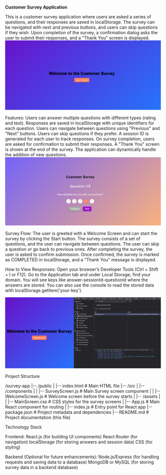 <b>Customer Survey Application</b>

This is a customer survey application where users are asked a series of questions, and their responses are saved in localStorage. The survey can be navigated with next and previous buttons, and users can skip questions if they wish. Upon completion of the survey, a confirmation dialog asks the user to submit their responses, and a "Thank You" screen is displayed.
![alt text](image.png)

Features:
Users can answer multiple questions with different types (rating and text).
Responses are saved in localStorage with unique identifiers for each question.
Users can navigate between questions using "Previous" and "Next" buttons.
Users can skip questions if they prefer.
A session ID is generated for each user to track responses.
On survey completion, users are asked for confirmation to submit their responses.
A "Thank You" screen is shown at the end of the survey.
The application can dynamically handle the addition of new questions.
![alt text](image-1.png)

Survey Flow:
The user is greeted with a Welcome Screen and can start the survey by clicking the Start button.
The survey consists of a set of questions, and the user can navigate between questions.
The user can skip a question or go back to previous ones.
After completing the survey, the user is asked to confirm submission.
Once confirmed, the survey is marked as COMPLETED in localStorage, and a "Thank You" message is displayed.



How to View Responses:
Open your browser’s Developer Tools (Ctrl + Shift + I or F12).
Go to the Application tab and under Local Storage, find your domain.
You will see keys like answer-sessionId-questionId where the answers are stored.
You can also use the console to read the stored data with localStorage.getItem('your-key').

![alt text](image-3.png)

Project Structure

/survey-app
|-- /public
|   |-- index.html            # Main HTML file
|-- /src
|   |-- /components
|   |   |-- SurveyScreen.js    # Main Survey screen component
|   |   |-- WelcomeScreen.js   # Welcome screen before the survey starts
|   |-- /assets
|   |   |-- MainScreen.css     # CSS styles for the survey screens
|   |-- App.js                # Main React component for routing
|   |-- index.js              # Entry point for React app
|-- package.json              # Project metadata and dependencies
|-- README.md                 # Project documentation (this file)



Technology Stack

Frontend:
React.js (for building UI components)
React Router (for navigation)
localStorage (for storing answers and session data)
CSS (for styling)


Backend (Optional for future enhancements):
Node.js/Express (for handling requests and saving data to a database)
MongoDB or MySQL (for storing survey data in a backend database)


